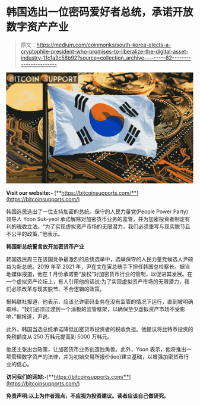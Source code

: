 # 韩国选出一位密码爱好者总统，承诺开放数字资产产业

> 原文：<https://medium.com/coinmonks/south-korea-elects-a-cryptophile-president-who-promises-to-liberalize-the-digital-asset-industry-11c1a3c58b92?source=collection_archive---------82----------------------->

![](img/382a5617a75ef1ca805fe37dfd81204e.png)

**Visit our website:-** [**https://bitcoinsupports.com/**](https://bitcoinsupports.com/)

韩国选民选出了一位支持加密的总统。保守的人民力量党(People Power Party)领导人 Yoon Suk-yeol 承诺解除对加密货币业务的监管，并为加密投资者制定有利的税收立法。“为了实现虚拟资产市场的无限潜力，我们必须重写与现实脱节且不公平的政策，”他表示。

**韩国新总统誓言放开加密货币产业**

韩国选民周三在该国竞争最激烈的总统选举中，选举保守的人民力量党候选人尹硕益为新总统。2019 年至 2021 年，尹在文在寅总统手下担任韩国总检察长。据当地媒体报道，他在 1 月份承诺要“放松”对加密货币行业的管制，以促进其发展。在一个虚拟资产论坛上，有人引用他的话说:为了实现虚拟资产市场的无限潜力，我们必须改革与现实脱节、不合逻辑的政策。

据韩联社报道，他表示，应该允许密码业务在没有监管的情况下运行，直到被明确取缔。“我们必须过渡到一个消极的监管框架，以确保至少虚拟资产市场不受影响，”据报道，尹说。

此外，韩国当选总统承诺降低加密货币投资者的税收负担。他提议将比特币投资的免税额度从 250 万韩元提高到 5000 万韩元。

他还主张出台政策，让加密货币业务创造独角兽。此外，Yoon 表示，他将推出一项管理数字资产的法律，并为初始交易所报价(ieo)建立基础，以增强加密货币行业的信心。

**访问我们的网站:-**[**https://bitcoinsupports.com/**](https://bitcoinsupports.com/)

**免责声明:以上为作者观点，不应视为投资建议。读者应该自己做研究。**